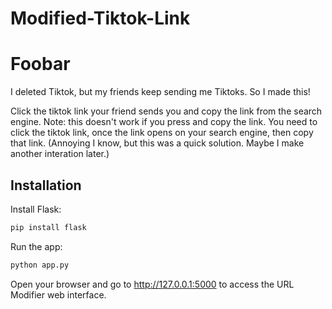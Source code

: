 # Modified-Tiktok-Link

# Foobar

I deleted Tiktok, but my friends keep sending me Tiktoks. So I made this! 

Click the tiktok link your friend sends you and copy the link from the search engine. Note: this doesn't work if you press and copy the link. You need to click the tiktok link, once the link opens on your search engine, then copy that link. (Annoying I know, but this was a quick solution. Maybe I make another interation later.)

## Installation

Install Flask:
```bash
pip install flask
```
Run the app:
```bash
python app.py
```
Open your browser and go to http://127.0.0.1:5000 to access the URL Modifier web interface.

